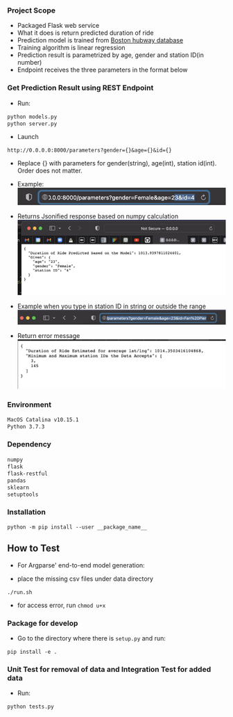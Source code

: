 ### Project Scope
- Packaged Flask web service
- What it does is return predicted duration of ride
- Prediction model is trained from [Boston hubway database](https://www.kaggle.com/datasets/8758bc11f7ec8eaddad308dc9ec868c0f66403dee81d2bc9062621c57611be8f?resource=download)
- Training algorithm is linear regression
- Prediction result is parametrized by age, gender and station ID(in number)
- Endpoint receives the three parameters in the format below

### Get Prediction Result using REST Endpoint

* Run:
```
python models.py
python server.py
```

* Launch 
```
http://0.0.0.0:8000/parameters?gender={}&age={}&id={}
```

* Replace {} with parameters for gender(string), age(int), station id(int). Order does not matter.

* Example:
![Example](assets/images/post_parameters_correct_format.png)

* Returns Jsonified response based on numpy calculation
![Return_example](assets/images/get_prediction_result.png)

- Example when you type in station ID in string or outside the range
![Example_2](assets/images/post_parameters_wrong_format.png)

- Return error message
![Return_example2](assets/images/get_error.png)

### Environment
```
MacOS Catalina v10.15.1
Python 3.7.3
```

### Dependency
```
numpy
flask
flask-restful
pandas
sklearn
setuptools
```

### Installation
```
python -m pip install --user __package_name__
```

## How to Test

* For Argparse' end-to-end model generation:

- place the missing csv files under data directory
```
./run.sh
```
* for access error, run `chmod u+x`

### Package for develop

* Go to the directory where there is `setup.py` and  run:
```
pip install -e .
```

### Unit Test for removal of data and Integration Test for added data

* Run:
```
python tests.py
```

